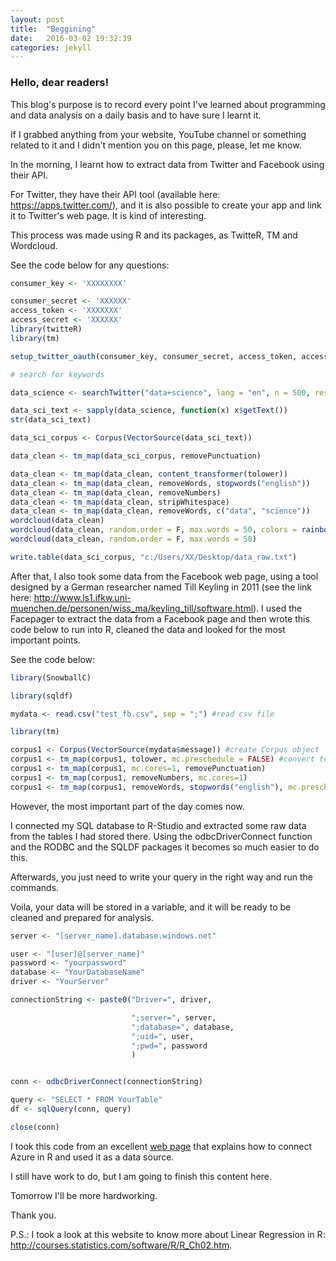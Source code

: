 ```yaml
---
layout: post
title:  "Beggining"
date:   2016-03-02 19:32:39
categories: jekyll
---
```


### Hello, dear readers!

This blog's purpose is to record every point I've learned about programming and data analysis on a daily basis and to have sure I learnt it.

If I grabbed anything from your website, YouTube channel or something related to it and I didn't mention you on this page, please, let me know.

In the morning, I learnt how to extract data from Twitter and Facebook using their API.

For Twitter, they have their API tool (available here: https://apps.twitter.com/), and it is also possible to create your app and link it to Twitter's web page. It is kind of interesting.

This process was made using R and its packages, as TwitteR, TM and Wordcloud.

See the code below for any questions:

```R
consumer_key <- 'XXXXXXXX'

consumer_secret <- 'XXXXXX'
access_token <- 'XXXXXXX'
access_secret <- 'XXXXXX'
library(twitteR)
library(tm)

setup_twitter_oauth(consumer_key, consumer_secret, access_token, access_secret) #set up the connection

# search for keywords

data_science <- searchTwitter("data+science", lang = "en", n = 500, resultType = "recent")

data_sci_text <- sapply(data_science, function(x) x$getText())
str(data_sci_text)

data_sci_corpus <- Corpus(VectorSource(data_sci_text))

data_clean <- tm_map(data_sci_corpus, removePunctuation)

data_clean <- tm_map(data_clean, content_transformer(tolower))
data_clean <- tm_map(data_clean, removeWords, stopwords("english"))
data_clean <- tm_map(data_clean, removeNumbers)
data_clean <- tm_map(data_clean, stripWhitespace)
data_clean <- tm_map(data_clean, removeWords, c("data", "science"))
wordcloud(data_clean)
wordcloud(data_clean, random.order = F, max.words = 50, colors = rainbow(20))
wordcloud(data_clean, random.order = F, max.words = 50)

write.table(data_sci_corpus, "c:/Users/XX/Desktop/data_raw.txt")
```

After that, I also took some data from the Facebook web page, using a tool designed by a German researcher named Till Keyling in 2011 (see the link here: http://www.ls1.ifkw.uni-muenchen.de/personen/wiss_ma/keyling_till/software.html). I used the Facepager to extract the data from a Facebook page and then wrote this code below to run into R, cleaned the data and looked for the most important points.

See the code below:

```R
library(SnowballC)

library(sqldf)

mydata <- read.csv("test_fb.csv", sep = ";") #read csv file

library(tm)

corpus1 <- Corpus(VectorSource(mydata$message)) #create Corpus object
corpus1 <- tm_map(corpus1, tolower, mc.preschedule = FALSE) #convert text to lower case
corpus1 <- tm_map(corpus1, mc.cores=1, removePunctuation)
corpus1 <- tm_map(corpus1, removeNumbers, mc.cores=1)
corpus1 <- tm_map(corpus1, removeWords, stopwords("english"), mc.preschedule = FALSE)
```

However, the most important part of the day comes now.

I connected my SQL database to R-Studio and extracted some raw data from the tables I had stored there. Using the odbcDriverConnect function and the RODBC and the SQLDF packages it becomes so much easier to do this.

Afterwards, you just need to write your query in the right way and run the commands.

Voila, your data will be stored in a variable, and it will be ready to be cleaned and prepared for analysis.

```R
server <- "[server_name].database.windows.net"

user <- "[user]@[server_name]"
password <- "yourpassword"
database <- "YourDatabaseName"
driver <- "YourServer"

connectionString <- paste0("Driver=", driver, 

                           ";server=", server,
                           ";database=", database,
                           ";uid=", user,
                           ";pwd=", password
                           )


conn <- odbcDriverConnect(connectionString)

query <- "SELECT * FROM YourTable"
df <- sqlQuery(conn, query)

close(conn)
```

I took this code from an excellent [web page] that explains how to connect Azure in R and used it as a data source.

I still have work to do, but I am going to finish this content here.

Tomorrow I'll be more hardworking.

Thank you.

P.S.: I took a look at this website to know more about Linear Regression in R: <http://courses.statistics.com/software/R/R_Ch02.htm>.

[web page]: http://blog.revolutionanalytics.com/2015/05/using-azure-as-an-r-datasource.html